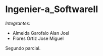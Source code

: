 # Ingenier-a_SoftwareII

*Integrantes:*
- Almeida Garofalo Alan Joel
- Flores Ortiz Jose Miguel

Segundo parcial.
